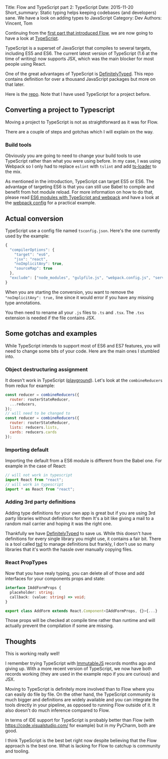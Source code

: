 Title: Flow and TypeScript part 2: TypeScript
Date: 2015-11-20
Short_summary: Static typing helps keeping codebases (and developers) sane. We have a look on adding types to JavaScript
Category: Dev
Authors: Vincent, Tom


Continuing from the [first part that introduced Flow](https://blog.wearewizards.io/flow-and-typescript-part-1-flow), we are now going to have a look at [TypeScript](http://www.typescriptlang.org/).

TypeScript is a superset of JavaScript that compiles to several targets, including ES5 and ES6. The current latest version of TypeScript (1.6 at the time of writing) now supports JSX, which was the main blocker for most people using React.

One of the great advantages of TypeScript is  [DefinitelyTyped](https://github.com/borisyankov/DefinitelyTyped). This repo contains definition for over a thousand JavaScript packages but more on that later.

Here is the [repo](https://github.com/Keats/flow-typescript/tree/master/typescript). Note that I have used TypeScript for a project before.


## Converting a project to Typescript
Moving a project to TypeScript is not as straightforward as it was for Flow.

There are a couple of steps and gotchas which I will explain on the way.

### Build tools
Obviously you are going to need to change your build tools to use TypeScript rather than what you were using before.
In my case, I was using Webpack so I only had to replace `eslint` with `tslint` and add [ts-loader](https://github.com/TypeStrong/ts-loader) to the mix.

As mentioned in the introduction, TypeScript can target ES5 or ES6. The advantage of targeting ES6 is that you can still use Babel to compile and benefit from hot module reload. For more information on how to do that, please read [ES6 modules with TypeScript and webpack](www.jbrantly.com/es6-modules-with-typescript-and-webpack/) and have a look at the [webpack config](https://github.com/Keats/flow-typescript/blob/master/typescript/webpack.config.js) for a practical example.


## Actual conversion
TypeScript use a config file named `tsconfig.json`. Here's the one currently used by the example:

```ts
{
  "compilerOptions": {
    "target": "es6",
    "jsx": "react",
    "noImplicitAny": true,
    "sourceMap": true
  },
  "exclude": ["node_modules", "gulpfile.js", "webpack.config.js", "server.js"]
}
```
When you are starting the conversion, you want to remove the `"noImplicitAny": true,` line since it would error if you have any missing type annotations.

You then need to rename all your `.js` files to `.ts` and `.tsx`. The `.txs` extension is needed if the file contains JSX.

## Some gotchas and examples
While TypeScript intends to support most of ES6 and ES7 features, you will need to change some bits of your code. Here are the main ones I stumbled into.

### Object destructuring assignment
It doesn't work in TypeScript ([playground](http://www.typescriptlang.org/Playground#src=var%20printer%20%3D%20function%28obj%3A%20Object%29%20{%0A%09console.log%28obj%29%3B%0A}%0A%0Aconst%20hey%20%3D%20{1%3A%20null%2C%202%3A%20null}%3B%0A%0Aprinter%28{%0A%09lol%3A%20null%2C%0A%09...hey%0A}%29%3B)).
Let's look at the `combineReducers` from redux for example:

```js
const reducer = combineReducers({
  router: routerStateReducer,
  ...reducers,
});
// will need to be changed to
const reducer = combineReducers({
  router: routerStateReducer,
  lists: reducers.lists,
  cards: reducers.cards
});
```

### Importing default
Importing the default from a ES6 module is different from the Babel one. For example in the case of React:

```ts
// will not work in typescript
import React from "react";
// will work in typescript
import * as React from "react";
```

### Adding 3rd party definitions
Adding type definitions for your own app is great but if you are using 3rd party libraries without definitions for them It's a bit like giving a mail to a random mail carrier and hoping it was the right one.

Thankfully we have [DefinitelyTyped](https://github.com/borisyankov/DefinitelyTyped) to save us. While this doesn't have definitions for every single library you might use, it contains a fair bit.
There is a tool called [tsd](http://definitelytyped.org/tsd/) to manage definitions but frankly, I don't use so many libraries that it's worth the hassle over manually copying files.


### React PropTypes
Now that you have realy typing, you can delete all of those and add interfaces for your components props and state:

```ts
interface IAddFormProps {
  placeholder: string;
  callback: (value: string) => void;
}

export class AddForm extends React.Component<IAddFormProps, {}>{...}
```
Those props will be checked at compile time rather than runtime and will actually prevent the compilation if some are missing.


## Thoughts
This is working really well!

I remember trying TypeScript with [ImmutableJS](http://facebook.github.io/immutable-js/) records months ago and giving up. With a more recent version of TypeScript, we now have both records working (they are used in the example repo if you are curious) and JSX.

Moving to TypeScript is definitely more involved than to Flow where you can easily do file by file. On the other hand, the TypeScript community is much bigger and definitions are widely available and you can integrate the tools directly in your pipeline, as opposed to running Flow outside of it. It also doesn't do much inference compared to Flow.

In terms of IDE support for TypeScript is probably better than Flow (with https://code.visualstudio.com/ for example) but in my PyCharm, both are good.

I think TypeScript is the best bet right now despite believing that the Flow approach is the best one. What is lacking for Flow to catchup is community and tooling.


